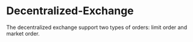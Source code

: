 # Decentralized-Exchange

The decentralized exchange support two types of orders: limit order and market order.
